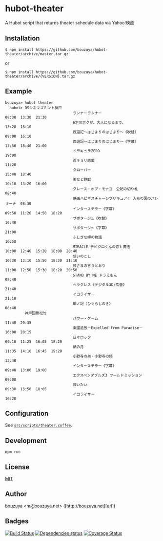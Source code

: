 # hubot-theater

A Hubot script that returns theater schedule data via Yahoo!映画

## Installation

    $ npm install https://github.com/bouzuya/hubot-theater/archive/master.tar.gz

or

    $ npm install https://github.com/bouzuya/hubot-theater/archive/{VERSION}.tar.gz

## Example

    bouzuya> hubot theater
      hubot> OSシネマズミント神戸
                                   ランナーランナー                                       08:30  13:30  21:30
                                   6才のボクが、大人になるまで。                          13:20  18:10
                                   西遊記～はじまりのはじまり～《吹替》                   09:00  16:10
                                   西遊記～はじまりのはじまり～《字幕》                   13:50  18:40  21:00
                                   ドラキュラZERO                                         19:00
                                   近キョリ恋愛                                           11:20
                                   クローバー                                             15:40  18:40
                                   美女と野獣                                             10:10  13:20  16:00
                                   グレース・オブ・モナコ　公妃の切り札                   08:40
                                   映画ハピネスチャージプリキュア！ 人形の国のバレリーナ  08:30
                                   インターステラー《字幕》                               09:50  11:20  14:50  18:20
                                   サボタージュ《吹替》                                   16:40
                                   サボタージュ《字幕》                                   21:00
                                   ふしぎな岬の物語                                       10:50
                                   MIRACLE デビクロくんの恋と魔法                         10:00  12:40  15:20  18:00  20:40
                                   想いのこし                                             10:30  13:10  15:50  18:30  21:10
                                   神さまの言うとおり                                     11:00  12:50  15:30  18:20  20:50
                                   STAND BY ME ドラえもん                                 08:40
                                   ヘラクレス《デジタル3D/吹替》                          21:40
                                   イコライザー                                           21:10
                                   蜩ノ記〈ひぐらしのき〉                                 08:40
             神戸国際松竹
                                   パワー・ゲーム                                         11:40  20:35
                                   楽園追放－Expelled from Paradise－                     16:00  20:15
                                   日々ロック                                             09:10  11:25  16:05  18:20
                                   紙の月                                                 11:35  14:10  16:45  19:20
                                   小野寺の弟・小野寺の姉                                 13:40
                                   インターステラー《字幕》                               09:40  13:00  19:00
                                   エクスペンダブルズ3 ワールドミッション                 09:00
                                   救いたい                                               09:30  13:50  18:05
                                   イコライザー                                           16:20

## Configuration

See [`src/scripts/theater.coffee`](src/scripts/theater.coffee).

## Development

`npm run`

## License

[MIT](LICENSE)

## Author

[bouzuya][user] &lt;[m@bouzuya.net][mail]&gt; ([http://bouzuya.net][url])

## Badges

[![Build Status][travis-badge]][travis]
[![Dependencies status][david-dm-badge]][david-dm]
[![Coverage Status][coveralls-badge]][coveralls]

[travis]: https://travis-ci.org/bouzuya/hubot-theater
[travis-badge]: https://travis-ci.org/bouzuya/hubot-theater.svg?branch=master
[david-dm]: https://david-dm.org/bouzuya/hubot-theater
[david-dm-badge]: https://david-dm.org/bouzuya/hubot-theater.png
[coveralls]: https://coveralls.io/r/bouzuya/hubot-theater
[coveralls-badge]: https://img.shields.io/coveralls/bouzuya/hubot-theater.svg
[user]: https://github.com/bouzuya
[mail]: mailto:m@bouzuya.net
[url]: http://bouzuya.net
